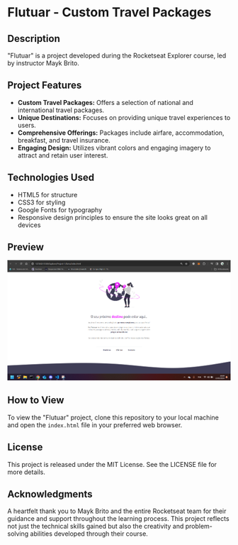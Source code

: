 # Flutuar - Custom Travel Packages

## Description
"Flutuar" is a project developed during the Rocketseat Explorer course, led by instructor Mayk Brito.

## Project Features
- **Custom Travel Packages:** Offers a selection of national and international travel packages.
- **Unique Destinations:** Focuses on providing unique travel experiences to users.
- **Comprehensive Offerings:** Packages include airfare, accommodation, breakfast, and travel insurance.
- **Engaging Design:** Utilizes vibrant colors and engaging imagery to attract and retain user interest.

## Technologies Used
- HTML5 for structure
- CSS3 for styling
- Google Fonts for typography
- Responsive design principles to ensure the site looks great on all devices

## Preview
![Flutuar Web Page](./Images/Preview.png)

## How to View
To view the "Flutuar" project, clone this repository to your local machine and open the `index.html` file in your preferred web browser.

## License
This project is released under the MIT License. See the LICENSE file for more details.

## Acknowledgments
A heartfelt thank you to Mayk Brito and the entire Rocketseat team for their guidance and support throughout the learning process. This project reflects not just the technical skills gained but also the creativity and problem-solving abilities developed through their course.
